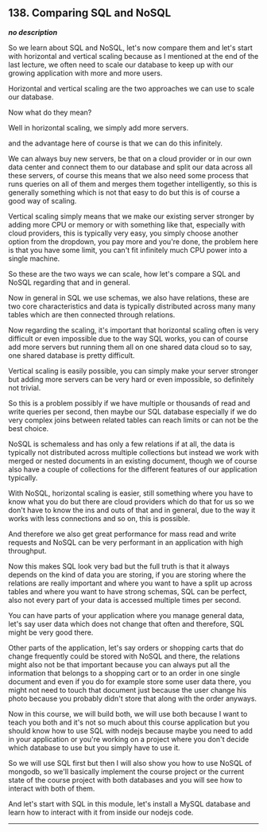 ## 138. Comparing SQL and NoSQL

<strong><em>no description</em></strong>

So we learn about SQL and NoSQL, let's now compare them and let's start with
horizontal and vertical scaling because as I mentioned at the end of the last
lecture, we often need to scale our database to keep up with our growing
application with more and more users. 

Horizontal and vertical scaling are the two approaches we can use to scale our
database. 

Now what do they mean? 

Well in horizontal scaling, we simply add more servers. 

and the advantage here of course is that we can do this infinitely. 

We can always buy new servers, be that on a cloud provider or in our own data
center and connect them to our database and split our data across all these
servers, of course this means that we also need some process that runs queries
on all of them and merges them together intelligently, so this is generally
something which is not that easy to do but this is of course a good way of
scaling. 

Vertical scaling simply means that we make our existing server stronger by
adding more CPU or memory or with something like that, especially with cloud
providers, this is typically very easy, you simply choose another option from
the dropdown, you pay more and you're done, the problem here is that you have
some limit, you can't fit infinitely much CPU power into a single machine. 

So these are the two ways we can scale, how let's compare a SQL and NoSQL
regarding that and in general. 

Now in general in SQL we use schemas, we also have relations, these are two core
characteristics and data is typically distributed across many many tables which
are then connected through relations. 

Now regarding the scaling, it's important that horizontal scaling often is very
difficult or even impossible due to the way SQL works, you can of course add
more servers but running them all on one shared data cloud so to say, one shared
database is pretty difficult. 

Vertical scaling is easily possible, you can simply make your server stronger
but adding more servers can be very hard or even impossible, so definitely not
trivial. 

So this is a problem possibly if we have multiple or thousands of read and write
queries per second, then maybe our SQL database especially if we do very complex
joins between related tables can reach limits or can not be the best choice. 

NoSQL is schemaless and has only a few relations if at all, the data is
typically not distributed across multiple collections but instead we work with
merged or nested documents in an existing document, though we of course also
have a couple of collections for the different features of our application
typically. 

With NoSQL, horizontal scaling is easier, still something where you have to know
what you do but there are cloud providers which do that for us so we don't have
to know the ins and outs of that and in general, due to the way it works with
less connections and so on, this is possible. 

And therefore we also get great performance for mass read and write requests and
NoSQL can be very performant in an application with high throughput. 

Now this makes SQL look very bad but the full truth is that it always depends on
the kind of data you are storing, if you are storing where the relations are
really important and where you want to have a split up across tables and where
you want to have strong schemas, SQL can be perfect, also not every part of your
data is accessed multiple times per second. 

You can have parts of your application where you manage general data, let's say
user data which does not change that often and therefore, SQL might be very good
there. 

Other parts of the application, let's say orders or shopping carts that do
change frequently could be stored with NoSQL and there, the relations might also
not be that important because you can always put all the information that
belongs to a shopping cart or to an order in one single document and even if you
do for example store some user data there, you might not need to touch that
document just because the user change his photo because you probably didn't
store that along with the order anyways. 

Now in this course, we will build both, we will use both because I want to teach
you both and it's not so much about this course application but you should know
how to use SQL with nodejs because maybe you need to add in your application or
you're working on a project where you don't decide which database to use but you
simply have to use it. 

So we will use SQL first but then I will also show you how to use NoSQL of
mongodb, so we'll basically implement the course project or the current state of
the course project with both databases and you will see how to interact with
both of them. 

And let's start with SQL in this module, let's install a MySQL database and
learn how to interact with it from inside our nodejs code. 

---